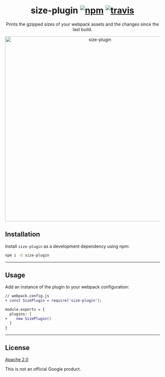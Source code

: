 <p align="center">
  <h1 align="center">
    size-plugin
    <a href="https://www.npmjs.org/package/size-plugin"><img src="https://img.shields.io/npm/v/size-plugin.svg?style=flat" alt="npm"></a>
        <a href="https://travis-ci.org/GoogleChromeLabs/size-plugin"><img src="https://travis-ci.org/GoogleChromeLabs/size-plugin.svg?branch=master" alt="travis"></a>
  </h1>
</p>

<p align="center">
  Prints the gzipped sizes of your webpack assets and the changes since the last build.
</p>

<p align="center">
  <img src="https://i.imgur.com/3bWBrJm.png" width="602" alt="size-plugin">
</p>


## Installation

Install `size-plugin` as a development dependency using npm:

```sh
npm i -D size-plugin
```

---

## Usage

Add an instance of the plugin to your webpack configuration:

```diff
// webpack.config.js
+ const SizePlugin = require('size-plugin');

module.exports = {
  plugins: [
+    new SizePlugin()
  ]
}
```

---

## License

[Apache 2.0](LICENSE)

This is not an official Google product.

